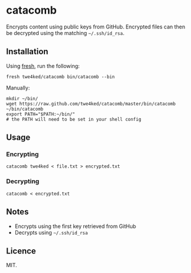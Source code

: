 # catacomb

Encrypts content using public keys from GitHub.
Encrypted files can then be decrypted using the matching `~/.ssh/id_rsa`.

## Installation

Using [fresh], run the following:

```
fresh twe4ked/catacomb bin/catacomb --bin
```

Manually:

```
mkdir ~/bin/
wget https://raw.github.com/twe4ked/catacomb/master/bin/catacomb ~/bin/catacomb
export PATH="$PATH:~/bin/"
# the PATH will need to be set in your shell config
```

## Usage

### Encrypting

```
catacomb twe4ked < file.txt > encrypted.txt
```

### Decrypting

```
catacomb < encrypted.txt
```

## Notes

* Encrypts using the first key retrieved from GitHub
* Decrypts using `~/.ssh/id_rsa`

## Licence

MIT.

[fresh]: https://github.com/freshshell/fresh
